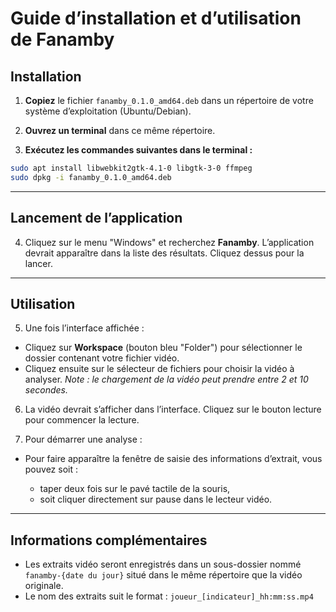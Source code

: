# Guide d’installation et d’utilisation de Fanamby

## Installation

1. **Copiez** le fichier `fanamby_0.1.0_amd64.deb` dans un répertoire de votre système d’exploitation (Ubuntu/Debian).

2. **Ouvrez un terminal** dans ce même répertoire.

3. **Exécutez les commandes suivantes dans le terminal :**

```bash
sudo apt install libwebkit2gtk-4.1-0 libgtk-3-0 ffmpeg
sudo dpkg -i fanamby_0.1.0_amd64.deb
```

---

## Lancement de l’application

4. Cliquez sur le menu "Windows" et recherchez **Fanamby**. L’application devrait apparaître dans la liste des résultats. Cliquez dessus pour la lancer.

---

## Utilisation

5. Une fois l’interface affichée :

* Cliquez sur **Workspace** (bouton bleu "Folder") pour sélectionner le dossier contenant votre fichier vidéo.
* Cliquez ensuite sur le sélecteur de fichiers pour choisir la vidéo à analyser.
  *Note : le chargement de la vidéo peut prendre entre 2 et 10 secondes.*

6. La vidéo devrait s’afficher dans l’interface. Cliquez sur le bouton lecture pour commencer la lecture.

7. Pour démarrer une analyse :

* Pour faire apparaître la fenêtre de saisie des informations d’extrait, vous pouvez soit :

  * taper deux fois sur le pavé tactile de la souris,
  * soit cliquer directement sur pause dans le lecteur vidéo.

---

## Informations complémentaires

* Les extraits vidéo seront enregistrés dans un sous-dossier nommé `fanamby-{date du jour}` situé dans le même répertoire que la vidéo originale.
* Le nom des extraits suit le format : `joueur_[indicateur]_hh:mm:ss.mp4`